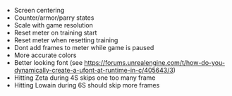 - Screen centering
- Counter/armor/parry states
- Scale with game resolution
- Reset meter on training start
- Reset meter when resetting training
- Dont add frames to meter while game is paused
- More accurate colors
- Better looking font (see https://forums.unrealengine.com/t/how-do-you-dynamically-create-a-ufont-at-runtime-in-c/405643/3)
- Hitting Zeta during 4S skips one too many frame
- Hitting Lowain during 6S should skip more frames
